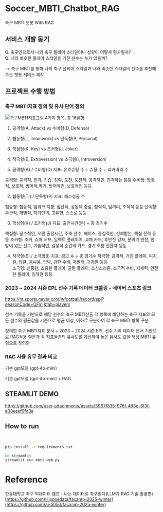 # Soccer_MBTI_Chatbot_RAG
축구 MBTI 챗봇 With RAG

## 서비스 개발 동기

Q. 축구인으로서 나의 축구 플레이 스타일이나 성향이 어떻게 평가될까?  
Q. 나와 비슷한 플레이 스타일을 가진 선수는 누가 있을까?  

-> 축구 MBTI를 통해 나의 축구 플레이 스타일과 나와 비슷한 스타일의 선수를 추천해주는 챗봇 서비스 제작


## 프로젝트 수행 방법

### 축구 MBTI지표 정의 및 유사 단어 정의
![축구MBTI지표그림](https://github.com/user-attachments/assets/f766f42b-d888-45af-8c1e-e50c0bb7f70f)
4가지 항목, 총 16유형

1. 공격형(A, Attack) vs 수비형(D, Defense)
2. 협동형(T, Teamwork) vs 단독형(P, Personal)
3. 핵심형(K, Key) vs 조커형(J, Joker)
4. 적극형(E, Extroversion) vs 소극형(I, Introversion)

1. 공격형(A) / 수비형(D) 지표: 유효슈팅 수 + 슈팅 수 + 리커버리 수

공격형: 공격적, 진격, 기습, 침략, 도전, 도전적, 공격적인, 진격하는 등등 
수비형: 방호적, 보호적, 방어적,막기, 방어적인, 보호적인 등등

2. 협동형(T ) / 단독형(P) 지표: 패스성공 수

협동형: 협동적, 팀워크 지향, 집단적, 공동체 중심, 협력적, 팀끼리, 조직적 등등
단독형: 주관적, 개별적, 자기만의, 고유한, 스스로 등등

3. 핵심형(K) / 조커형(J) 지표: 출전시간(분) ÷ 총 경기수

핵심형: 필수적인, 오랜 출전시간, 주축 선수, 에이스, 중심적인, 신뢰받는, 핵심 전력 등등
조커형: 조커, 슈퍼 서브, 임팩트 플레이어, 교체 카드, 후반전 강자, 분위기 반전, 한 방이 있는 선수, 기습적인, 결정적 순간의 카드, 경기 흐름 전환자 등등

4. 적극형(E) / 소극형(I) 지표: 경고 수 ÷ 총 경기수
적극형: 공격적, 거친 플레이, 피지컬, 태클, 몸싸움, 압박, 강한 수비, 저돌적, 과감한 등등\
소극형: 신중한, 조용한 플레이, 클린 플레이, 조심스러운, 소극적 수비, 자제력, 안전한 플레이, 침착한 등등


### 2023 ~ 2024 시즌 EPL 선수 기록 데이터 크롤링 - 네이버 스포츠 링크
https://m.sports.naver.com/wfootball/record/epl?seasonCode=QFmj&tab=players

선수 기록을 기반으로 해당 선수의 축구 MBTI산출 
각 항목에 해당하는 축구 지표의 모든 선수의 평균값을 기준으로 평균 이상, 이하로 구분하여 각 축구 MBTI 항목 구분

정의한 축구 MBTI지표 문서 + 2023 ~ 2024 시즌 EPL 선수 기록 데이터 문서 기반으로 RAG적용
질문과 각 지표들간의 유사도를 계산하여 높은 유사도 값을 해당 MBTI 유형으로 정의함 


### RAG 사용 유무 결과 비교 
기본 gpt모델 (gpt-4o-mini) 

 

기본 gpt모델 (gpt-4o-mini) + RAG




## STEAMLIT DEMO
https://github.com/user-attachments/assets/3967f835-976f-483c-8f3f-a08eeef9fc3a

## How to run
<br>

```bash
pip install -r requirements.txt
```

```bash
cd streamlit
streamlit run mbti_web.py
```

# Reference
한동대학교 축구 빅데이터 캠프 - 나는 데이터로 축구한다(LLM과 RAG 기술 활용편)
[https://github.com/Hipposdata/facamp-2025-winter](https://github.com/ai-5050/facamp-2025-winter)
